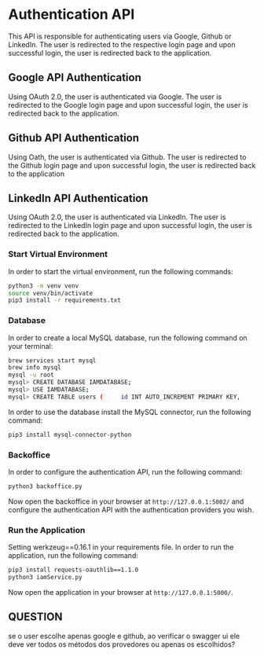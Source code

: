 # Authentication API

This API is responsible for authenticating users via Google, Github or LinkedIn. The user is redirected to the respective login page and upon successful login, the user is redirected back to the application.

## Google API Authentication

Using OAuth 2.0, the user is authenticated via Google. The user is redirected to the Google login page and upon successful login, the user is redirected back to the application.

## Github API Authentication

Using Oath, the user is authenticated via Github. The user is redirected to the Github login page and upon successful login, the user is redirected back to the application

## LinkedIn API Authentication

Using OAuth 2.0, the user is authenticated via LinkedIn. The user is redirected to the LinkedIn login page and upon successful login, the user is redirected back to the application.

### Start Virtual Environment

In order to start the virtual environment, run the following commands:

```bash
python3 -m venv venv
source venv/bin/activate
pip3 install -r requirements.txt
```

### Database

In order to create a local MySQL database, run the following command on your terminal:

```bash
brew services start mysql
brew info mysql
mysql -u root
mysql> CREATE DATABASE IAMDATABASE;
mysql> USE IAMDATABASE;
mysql> CREATE TABLE users (     id INT AUTO_INCREMENT PRIMARY KEY,     username VARCHAR(255) NOT NULL,     github_id VARCHAR(255),     linkedin_id VARCHAR(255),     google_id VARCHAR(255) );
```

In order to use the database install the MySQL connector, run the following command:

```bash
pip3 install mysql-connector-python
```

### Backoffice

In order to configure the authentication API, run the following command:

```bash
python3 backoffice.py
```

Now open the backoffice in your browser at `http://127.0.0.1:5002/` and configure the authentication API with the authentication providers you wish.

### Run the Application

Setting werkzeug==0.16.1 in your requirements file.
In order to run the application, run the following command:

```bash
pip3 install requests-oauthlib==1.1.0
python3 iamService.py
```

Now open the application in your browser at `http://127.0.0.1:5000/`.

## QUESTION

se o user escolhe apenas google e github, ao verificar o swagger ui ele deve ver todos os métodos dos provedores ou apenas os escolhidos?
